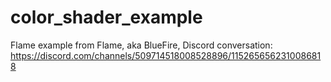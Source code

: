 # color_shader_example

Flame example from Flame, aka BlueFire, Discord conversation: https://discord.com/channels/509714518008528896/1152656562310086818




